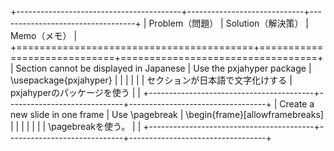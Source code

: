 +-----------------------------------------+-----------------------------+----------------------------------+
| Problem（問題）                         | Solution（解決策）          | Memo（メモ）                     |
+=========================================+=============================+==================================+
| Section cannot be displayed in Japanese | Use the pxjahyper package   | \usepackage{pxjahyper}           |
|                                         |                             |                                  |
| セクションが日本語で文字化けする        | pxjahyperのパッケージを使う |                                  |
+-----------------------------------------+-----------------------------+----------------------------------+
| Create a new slide in one frame         | Use \pagebreak              | \\begin{frame}[allowframebreaks] |
|                                         |                             |                                  |
|                                         | \pagebreakを使う。          |                                  |
+-----------------------------------------+-----------------------------+----------------------------------+
